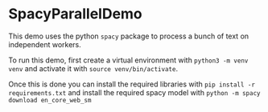 # SpacyParallelDemo

This demo uses the python `spacy` package to process a bunch of text on independent workers.

To run this demo, first create a virtual environment with `python3 -m venv venv` and activate it with `source venv/bin/activate`.

Once this is done you can install the required libraries with `pip install -r requirements.txt` and install the required spacy model with `python -m spacy download en_core_web_sm`